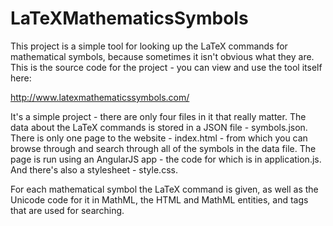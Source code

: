 # LaTeXMathematicsSymbols

This project is a simple tool for looking up the LaTeX commands for mathematical symbols, because sometimes
it isn't obvious what they are. This is the source code for the project - you can view and use the tool itself
here:

http://www.latexmathematicssymbols.com/

It's a simple project - there are only four files in it that really matter. The data about the LaTeX commands
is stored in a JSON file - symbols.json. There is only one page to the website - index.html - from which
you can browse through and search through all of the symbols in the data file. The page is run using an
AngularJS app - the code for which is in application.js. And there's also a stylesheet - style.css.

For each mathematical symbol the LaTeX command is given, as well as the Unicode code for it in MathML,
the HTML and MathML entities, and tags that are used for searching.
